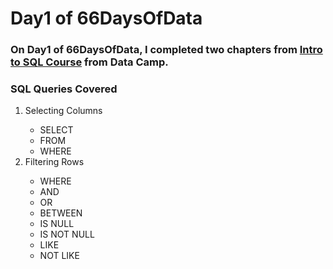 # Day1 of 66DaysOfData

### On Day1 of 66DaysOfData, I completed two chapters from <a href = "https://campus.datacamp.com/courses/introduction-to-sql">Intro to SQL Course</a> from Data Camp.
 
### SQL Queries Covered
<ol>
  <li>Selecting Columns</li>
  <ul>
    <li>SELECT</li>
    <li>FROM</li>
    <li>WHERE</li>
  </ul>
  <li>Filtering Rows</li>
  <ul>
    <li>WHERE</li>
    <li>AND</li>
    <li>OR</li>
    <li>BETWEEN</li>
    <li>IS NULL</li>
    <li>IS NOT NULL</li>
    <li>LIKE</li>
    <li>NOT LIKE</li>
  </ul>
</ol>
